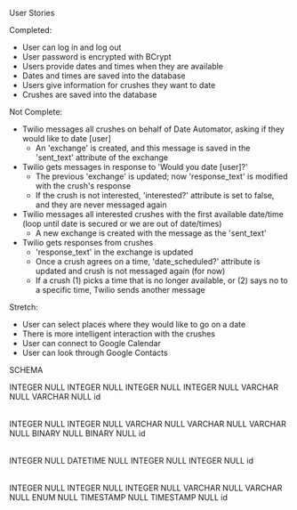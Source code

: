 User Stories

Completed:
* User can log in and log out 
* User password is encrypted with BCrypt
* Users provide dates and times when they are available
* Dates and times are saved into the database
* Users give information for crushes they want to date
* Crushes are saved into the database

Not Complete:
* Twilio messages all crushes on behalf of Date Automator, asking if they would like to date [user]
  * An 'exchange' is created, and this message is saved in the 'sent_text' attribute of the exchange
* Twilio gets messages in response to 'Would you date [user]?'
  * The previous 'exchange' is updated; now 'response_text' is modified with the crush's response
  * If the crush is not interested, 'interested?' attribute is set to false, and they are never messaged again
* Twilio messages all interested crushes with the first available date/time (loop until date is secured or we are out of date/times)
  * A new exchange is created with the message as the 'sent_text'
* Twilio gets responses from crushes
  * 'response_text' in the exchange is updated
  * Once a crush agrees on a time, 'date_scheduled?' attribute is updated and crush is not messaged again (for now)
  * If a crush (1) picks a time that is no longer available, or (2) says no to a specific time, Twilio sends another message

Stretch:

* User can select places where they would like to go on a date
* There is more intelligent interaction with the crushes
* User can connect to Google Calendar
* User can look through Google Contacts

SCHEMA
<?xml version="1.0" encoding="utf-8" ?>
<!-- SQL XML created by WWW SQL Designer, http://code.google.com/p/wwwsqldesigner/ -->
<!-- Active URL: http://socrates.devbootcamp.com/sql -->
<sql>
<datatypes db="mysql">
  <group label="Numeric" color="rgb(238,238,170)">
    <type label="Integer" length="0" sql="INTEGER" re="INT" quote=""/>
    <type label="Decimal" length="1" sql="DECIMAL" re="DEC" quote=""/>
    <type label="Single precision" length="0" sql="FLOAT" quote=""/>
    <type label="Double precision" length="0" sql="DOUBLE" re="DOUBLE" quote=""/>
  </group>

  <group label="Character" color="rgb(255,200,200)">
    <type label="Char" length="1" sql="CHAR" quote="'"/>
    <type label="Varchar" length="1" sql="VARCHAR" quote="'"/>
    <type label="Text" length="0" sql="MEDIUMTEXT" re="TEXT" quote="'"/>
    <type label="Binary" length="1" sql="BINARY" quote="'"/>
    <type label="Varbinary" length="1" sql="VARBINARY" quote="'"/>
    <type label="BLOB" length="0" sql="BLOB" re="BLOB" quote="'"/>
  </group>

  <group label="Date &amp; Time" color="rgb(200,255,200)">
    <type label="Date" length="0" sql="DATE" quote="'"/>
    <type label="Time" length="0" sql="TIME" quote="'"/>
    <type label="Datetime" length="0" sql="DATETIME" quote="'"/>
    <type label="Year" length="0" sql="YEAR" quote=""/>
    <type label="Timestamp" length="0" sql="TIMESTAMP" quote="'"/>
  </group>

  <group label="Miscellaneous" color="rgb(200,200,255)">
    <type label="ENUM" length="1" sql="ENUM" quote=""/>
    <type label="SET" length="1" sql="SET" quote=""/>
    <type label="Bit" length="0" sql="bit" quote=""/>
  </group>
</datatypes><table x="118" y="287" name="users">
<row name="id" null="1" autoincrement="1">
<datatype>INTEGER</datatype>
<default>NULL</default></row>
<row name="firstname" null="1" autoincrement="0">
<datatype>INTEGER</datatype>
<default>NULL</default></row>
<row name="lastname" null="1" autoincrement="0">
<datatype>INTEGER</datatype>
<default>NULL</default></row>
<row name="email" null="1" autoincrement="0">
<datatype>INTEGER</datatype>
<default>NULL</default></row>
<row name="phone" null="1" autoincrement="0">
<datatype>VARCHAR</datatype>
<default>NULL</default></row>
<row name="password_hash" null="1" autoincrement="0">
<datatype>VARCHAR</datatype>
<default>NULL</default></row>
<key type="PRIMARY" name="">
<part>id</part>
</key>
</table>
<table x="575" y="266" name="crushes">
<row name="id" null="1" autoincrement="1">
<datatype>INTEGER</datatype>
<default>NULL</default></row>
<row name="id_users" null="1" autoincrement="0">
<datatype>INTEGER</datatype>
<default>NULL</default><relation table="users" row="id" />
</row>
<row name="firstname" null="1" autoincrement="0">
<datatype>VARCHAR</datatype>
<default>NULL</default></row>
<row name="lastname" null="1" autoincrement="0">
<datatype>VARCHAR</datatype>
<default>NULL</default></row>
<row name="phone" null="1" autoincrement="0">
<datatype>VARCHAR</datatype>
<default>NULL</default></row>
<row name="interested?" null="1" autoincrement="0">
<datatype>BINARY</datatype>
<default>NULL</default></row>
<row name="date_scheduled?" null="1" autoincrement="0">
<datatype>BINARY</datatype>
<default>NULL</default></row>
<key type="PRIMARY" name="">
<part>id</part>
</key>
</table>
<table x="345" y="416" name="freetimes">
<row name="id" null="1" autoincrement="1">
<datatype>INTEGER</datatype>
<default>NULL</default></row>
<row name="start_time" null="1" autoincrement="0">
<datatype>DATETIME</datatype>
<default>NULL</default></row>
<row name="id_users" null="1" autoincrement="0">
<datatype>INTEGER</datatype>
<default>NULL</default><relation table="users" row="id" />
</row>
<row name="id_crushes" null="1" autoincrement="0">
<datatype>INTEGER</datatype>
<default>NULL</default><relation table="crushes" row="id" />
</row>
<key type="PRIMARY" name="">
<part>id</part>
</key>
</table>
<table x="348" y="96" name="exchanges">
<row name="id" null="1" autoincrement="1">
<datatype>INTEGER</datatype>
<default>NULL</default></row>
<row name="id_users" null="1" autoincrement="0">
<datatype>INTEGER</datatype>
<default>NULL</default><relation table="users" row="id" />
</row>
<row name="id_crushes" null="1" autoincrement="0">
<datatype>INTEGER</datatype>
<default>NULL</default><relation table="crushes" row="id" />
</row>
<row name="request_text" null="1" autoincrement="0">
<datatype>VARCHAR</datatype>
<default>NULL</default></row>
<row name="response_text" null="1" autoincrement="0">
<datatype>VARCHAR</datatype>
<default>NULL</default></row>
<row name="type" null="1" autoincrement="0">
<datatype>ENUM</datatype>
<default>NULL</default></row>
<row name="created_at" null="1" autoincrement="0">
<datatype>TIMESTAMP</datatype>
<default>NULL</default></row>
<row name="updated_at" null="1" autoincrement="0">
<datatype>TIMESTAMP</datatype>
<default>NULL</default></row>
<key type="PRIMARY" name="">
<part>id</part>
</key>
</table>
</sql>
